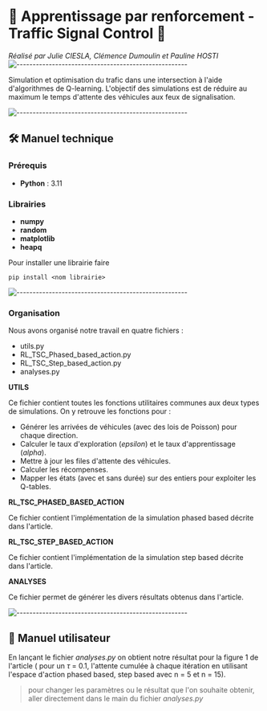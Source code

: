#  🚗 Apprentissage par renforcement - Traffic Signal Control  🚗

*Réalisé par Julie CIESLA, Clémence Dumoulin et Pauline HOSTI*
![-----------------------------------------------------](https://raw.githubusercontent.com/andreasbm/readme/master/assets/lines/rainbow.png)

Simulation et optimisation du trafic dans une intersection à l'aide d'algorithmes de Q-learning. L'objectif des simulations est de réduire au maximum le temps d'attente des véhicules aux feux de signalisation.

![-----------------------------------------------------](https://raw.githubusercontent.com/andreasbm/readme/master/assets/lines/rainbow.png)

## 🛠️ Manuel technique

### Prérequis 
 - **Python** : 3.11

### Librairies
 - **numpy**
 - **random**
 - **matplotlib**
 - **heapq**

 Pour installer une librairie faire
 ```
pip install <nom librairie>
```
![-----------------------------------------------------](https://raw.githubusercontent.com/andreasbm/readme/master/assets/lines/rainbow.png)

### Organisation

Nous avons organisé notre travail en quatre fichiers : 
- utils.py
- RL_TSC_Phased_based_action.py
- RL_TSC_Step_based_action.py
- analyses.py

**UTILS**

Ce fichier contient toutes les fonctions utilitaires communes aux deux types de simulations. On y retrouve les fonctions pour :
  - Générer les arrivées de véhicules (avec des lois de Poisson) pour chaque direction.
  - Calculer le taux d'exploration (_epsilon_) et le taux d'apprentissage (_alpha_).
  - Mettre à jour les files d'attente des véhicules.
  - Calculer les récompenses.
  - Mapper les états (avec et sans durée) sur des entiers pour exploiter les Q-tables.


**RL_TSC_PHASED_BASED_ACTION**

Ce fichier contient l'implémentation de la simulation phased based décrite dans l'article.

**RL_TSC_STEP_BASED_ACTION**

Ce fichier contient l'implémentation de la simulation step based décrite dans l'article.

**ANALYSES**

Ce fichier permet de générer les divers résultats obtenus dans l'article.

![-----------------------------------------------------](https://raw.githubusercontent.com/andreasbm/readme/master/assets/lines/rainbow.png)

## 📑 Manuel utilisateur

En lançant le fichier *analyses.py* on obtient notre résultat pour la figure 1 de l'article ( pour un $\tau$ = 0.1, l'attente cumulée à chaque itération en utilisant l'espace d'action phased based, step based avec n = 5 et n = 15).

> pour changer les paramètres ou le résultat que l'on souhaite obtenir, aller directement dans le main du fichier *analyses.py*